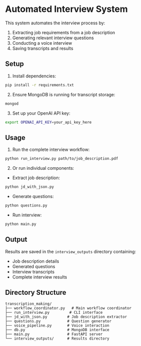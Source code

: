 # Automated Interview System

This system automates the interview process by:
1. Extracting job requirements from a job description
2. Generating relevant interview questions
3. Conducting a voice interview
4. Saving transcripts and results

## Setup

1. Install dependencies:
```bash
pip install -r requirements.txt
```

2. Ensure MongoDB is running for transcript storage:
```bash
mongod
```

3. Set up your OpenAI API key:
```bash
export OPENAI_API_KEY=your_api_key_here
```

## Usage

1. Run the complete interview workflow:
```bash
python run_interview.py path/to/job_description.pdf
```

2. Or run individual components:

- Extract job description:
```bash
python jd_with_json.py
```

- Generate questions:
```bash
python questions.py
```

- Run interview:
```bash
python main.py
```

## Output

Results are saved in the `interview_outputs` directory containing:
- Job description details
- Generated questions
- Interview transcripts
- Complete interview results

## Directory Structure

```
transcription_making/
├── workflow_coordinator.py   # Main workflow coordinator
├── run_interview.py         # CLI interface
├── jd_with_json.py         # Job description extractor
├── questions.py            # Question generator
├── voice_pipeline.py       # Voice interaction
├── db.py                   # MongoDB interface
├── main.py                 # FastAPI server
└── interview_outputs/      # Results directory
```